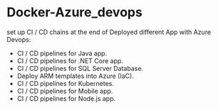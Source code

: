 # Docker-Azure_devops
set up CI / CD chains at the end of Deployed different App with Azure Devops:
- CI / CD pipelines for Java app.
- CI / CD pipelines for .NET Core app.
- CI / CD pipelines for SQL Server Database.
- Deploy ARM templates into Azure (IaC).
- CI / CD pipelines for Kubernetes.
- CI / CD pipelines for Mobile app.
- CI / CD pipelines for Node.js app.

